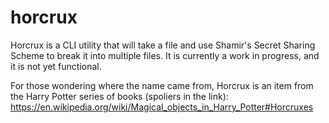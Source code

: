 # horcrux

Horcrux is a CLI utility that will take a file and use Shamir's Secret Sharing Scheme to break it into multiple files. It is currently a work in progress, and it is not yet functional.

For those wondering where the name came from, Horcrux is an item from the Harry Potter series of books (spoliers in the link): https://en.wikipedia.org/wiki/Magical_objects_in_Harry_Potter#Horcruxes

